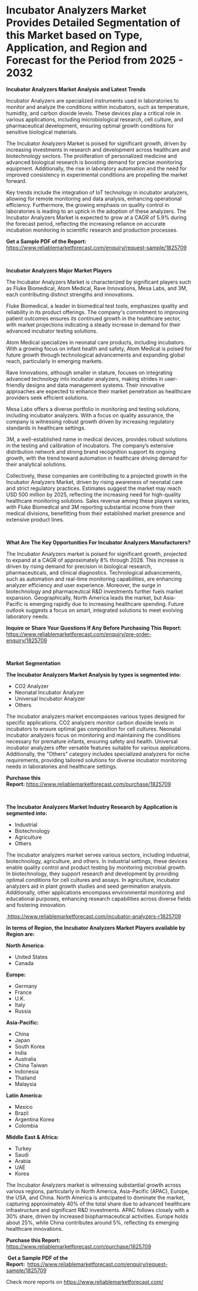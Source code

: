 <p><h1>Incubator Analyzers Market Provides Detailed Segmentation of this Market based on Type, Application, and Region and Forecast for the Period from 2025 - 2032</h1></p><p><strong>Incubator Analyzers Market Analysis and Latest Trends</strong></p>
<p><p>Incubator Analyzers are specialized instruments used in laboratories to monitor and analyze the conditions within incubators, such as temperature, humidity, and carbon dioxide levels. These devices play a critical role in various applications, including microbiological research, cell culture, and pharmaceutical development, ensuring optimal growth conditions for sensitive biological materials.</p><p>The Incubator Analyzers Market is poised for significant growth, driven by increasing investments in research and development across healthcare and biotechnology sectors. The proliferation of personalized medicine and advanced biological research is boosting demand for precise monitoring equipment. Additionally, the rise in laboratory automation and the need for improved consistency in experimental conditions are propelling the market forward.</p><p>Key trends include the integration of IoT technology in incubator analyzers, allowing for remote monitoring and data analysis, enhancing operational efficiency. Furthermore, the growing emphasis on quality control in laboratories is leading to an uptick in the adoption of these analyzers. The Incubator Analyzers Market is expected to grow at a CAGR of 5.9% during the forecast period, reflecting the increasing reliance on accurate incubation monitoring in scientific research and production processes.</p></p>
<p><strong>Get a Sample PDF of the Report:&nbsp;</strong> <a href="https://www.reliablemarketforecast.com/enquiry/request-sample/1825709?utm_campaign=1890&utm_medium=2&utm_source=Github&utm_content=ia&utm_term=27022025&utm_id=incubator-analyzers">https://www.reliablemarketforecast.com/enquiry/request-sample/1825709</a></p>
<p>&nbsp;</p>
<p><strong>Incubator Analyzers Major Market Players</strong></p>
<p><p>The Incubator Analyzers Market is characterized by significant players such as Fluke Biomedical, Atom Medical, Rave Innovations, Mesa Labs, and 3M, each contributing distinct strengths and innovations. </p><p>Fluke Biomedical, a leader in biomedical test tools, emphasizes quality and reliability in its product offerings. The company's commitment to improving patient outcomes ensures its continued growth in the healthcare sector, with market projections indicating a steady increase in demand for their advanced incubator testing solutions.</p><p>Atom Medical specializes in neonatal care products, including incubators. With a growing focus on infant health and safety, Atom Medical is poised for future growth through technological advancements and expanding global reach, particularly in emerging markets.</p><p>Rave Innovations, although smaller in stature, focuses on integrating advanced technology into incubator analyzers, making strides in user-friendly designs and data management systems. Their innovative approaches are expected to enhance their market penetration as healthcare providers seek efficient solutions.</p><p>Mesa Labs offers a diverse portfolio in monitoring and testing solutions, including incubator analyzers. With a focus on quality assurance, the company is witnessing robust growth driven by increasing regulatory standards in healthcare settings.</p><p>3M, a well-established name in medical devices, provides robust solutions in the testing and calibration of incubators. The company’s extensive distribution network and strong brand recognition support its ongoing growth, with the trend toward automation in healthcare driving demand for their analytical solutions.</p><p>Collectively, these companies are contributing to a projected growth in the Incubator Analyzers Market, driven by rising awareness of neonatal care and strict regulatory practices. Estimates suggest the market may reach USD 500 million by 2025, reflecting the increasing need for high-quality healthcare monitoring solutions. Sales revenue among these players varies, with Fluke Biomedical and 3M reporting substantial income from their medical divisions, benefitting from their established market presence and extensive product lines.</p></p>
<p>&nbsp;</p>
<p><strong>What Are The Key Opportunities For Incubator Analyzers Manufacturers?</strong></p>
<p><p>The Incubator Analyzers market is poised for significant growth, projected to expand at a CAGR of approximately 8% through 2028. This increase is driven by rising demand for precision in biological research, pharmaceuticals, and clinical diagnostics. Technological advancements, such as automation and real-time monitoring capabilities, are enhancing analyzer efficiency and user experience. Moreover, the surge in biotechnology and pharmaceutical R&D investments further fuels market expansion. Geographically, North America leads the market, but Asia-Pacific is emerging rapidly due to increasing healthcare spending. Future outlook suggests a focus on smart, integrated solutions to meet evolving laboratory needs.</p></p>
<p><strong>Inquire or Share Your Questions If Any Before Purchasing This Report:</strong> <a href="https://www.reliablemarketforecast.com/enquiry/pre-order-enquiry/1825709?utm_campaign=1890&utm_medium=2&utm_source=Github&utm_content=ia&utm_term=27022025&utm_id=incubator-analyzers">https://www.reliablemarketforecast.com/enquiry/pre-order-enquiry/1825709</a></p>
<p>&nbsp;</p>
<p><strong>Market Segmentation</strong></p>
<p><strong>The Incubator Analyzers Market Analysis by types is segmented into:</strong></p>
<p><ul><li>CO2 Analyzer</li><li>Neonatal Incubator Analyzer</li><li>Universal Incubator Analyzer</li><li>Others</li></ul></p>
<p><p>The incubator analyzers market encompasses various types designed for specific applications. CO2 analyzers monitor carbon dioxide levels in incubators to ensure optimal gas composition for cell cultures. Neonatal incubator analyzers focus on monitoring and maintaining the conditions necessary for premature infants, ensuring safety and health. Universal incubator analyzers offer versatile features suitable for various applications. Additionally, the "Others" category includes specialized analyzers for niche requirements, providing tailored solutions for diverse incubator monitoring needs in laboratories and healthcare settings.</p></p>
<p><strong>Purchase this Report:&nbsp;</strong><a href="https://www.reliablemarketforecast.com/purchase/1825709?utm_campaign=1890&utm_medium=2&utm_source=Github&utm_content=ia&utm_term=27022025&utm_id=incubator-analyzers">https://www.reliablemarketforecast.com/purchase/1825709</a></p>
<p>&nbsp;</p>
<p><strong>The Incubator Analyzers Market Industry Research by Application is segmented into:</strong></p>
<p><ul><li>Industrial</li><li>Biotechnology</li><li>Agriculture</li><li>Others</li></ul></p>
<p><p>The incubator analyzers market serves various sectors, including industrial, biotechnology, agriculture, and others. In industrial settings, these devices enable quality control and product testing by monitoring microbial growth. In biotechnology, they support research and development by providing optimal conditions for cell cultures and assays. In agriculture, incubator analyzers aid in plant growth studies and seed germination analysis. Additionally, other applications encompass environmental monitoring and educational purposes, enhancing research capabilities across diverse fields and fostering innovation.</p></p>
<p><a href="https://www.reliablemarketforecast.com/incubator-analyzers-r1825709?utm_campaign=1890&utm_medium=2&utm_source=Github&utm_content=ia&utm_term=27022025&utm_id=incubator-analyzers">&nbsp;https://www.reliablemarketforecast.com/incubator-analyzers-r1825709</a></p>
<p><strong>In terms of Region, the Incubator Analyzers Market Players available by Region are:</strong></p>
<p>
    <p> <strong> North America: </strong>
        <ul>
            <li>United States</li>
            <li>Canada</li>
        </ul>
        </p> 
    <p> <strong> Europe: </strong>
        <ul>
            <li>Germany</li>
            <li>France</li>
            <li>U.K.</li>
            <li>Italy</li>
            <li>Russia</li>
        </ul>
        </p> 
    <p> <strong> Asia-Pacific: </strong>
        <ul>
            <li>China</li>
            <li>Japan</li>
            <li>South Korea</li>
            <li>India</li>
            <li>Australia</li>
            <li>China Taiwan</li>
            <li>Indonesia</li>
            <li>Thailand</li>
            <li>Malaysia</li>
        </ul>
        </p> 
    <p> <strong> Latin America: </strong>
        <ul>
            <li>Mexico</li>
            <li>Brazil</li>
            <li>Argentina Korea</li>
            <li>Colombia</li>
        </ul>
        </p> 
    <p> <strong> Middle East & Africa: </strong>
        <ul>
            <li>Turkey</li>
            <li>Saudi</li>
            <li>Arabia</li>
            <li>UAE</li>
            <li>Korea</li>
        </ul>
    </p>
    </p>
<p><p>The Incubator Analyzers market is witnessing substantial growth across various regions, particularly in North America, Asia-Pacific (APAC), Europe, the USA, and China. North America is anticipated to dominate the market, capturing approximately 40% of the total share due to advanced healthcare infrastructure and significant R&D investments. APAC follows closely with a 30% share, driven by increased biopharmaceutical activities. Europe holds about 25%, while China contributes around 5%, reflecting its emerging healthcare innovations.</p></p>
<p><strong>Purchase this Report: </strong><a href="https://www.reliablemarketforecast.com/purchase/1825709?utm_campaign=1890&utm_medium=2&utm_source=Github&utm_content=ia&utm_term=27022025&utm_id=incubator-analyzers">https://www.reliablemarketforecast.com/purchase/1825709</a></p>
<p>&nbsp;<strong>Get a Sample PDF of the Report:&nbsp;&nbsp;</strong><a href="https://www.reliablemarketforecast.com/enquiry/request-sample/1825709?utm_campaign=1890&utm_medium=2&utm_source=Github&utm_content=ia&utm_term=27022025&utm_id=incubator-analyzers">https://www.reliablemarketforecast.com/enquiry/request-sample/1825709</a></p>
<p><strong></strong></p>
<p>Check more reports on <a href="https://www.reliablemarketforecast.com/?utm_campaign=1890&utm_medium=2&utm_source=Github&utm_content=ia&utm_term=27022025&utm_id=incubator-analyzers">https://www.reliablemarketforecast.com/</a></p>